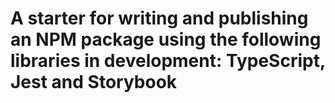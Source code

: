 # A starter for writing and publishing an NPM package using the following libraries in development: TypeScript, Jest and Storybook
